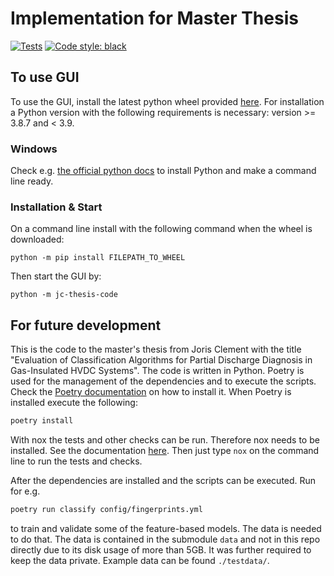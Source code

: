 # Implementation for Master Thesis

[![Tests](https://github.com/joclement/master_thesis/workflows/Tests/badge.svg)](https://github.com/joclement/master_thesis/actions?workflow=Tests)
[![Code style: black](https://img.shields.io/badge/code%20style-black-000000.svg)](https://github.com/psf/black)

## To use GUI

To use the GUI, install the latest python wheel provided [here](https://git.tu-berlin.de/flyingdutchman/thesis_implementation/-/packages).
For installation a Python version with the following requirements is necessary:
version >= 3.8.7 and < 3.9.

### Windows

Check e.g. [the official python docs](https://docs.python.org/3/using/windows.html)
to install Python and make a command line ready.

### Installation & Start
On a command line install with the following command when the wheel is
downloaded:
```
python -m pip install FILEPATH_TO_WHEEL
```
Then start the GUI by:
```
python -m jc-thesis-code
```

## For future development
This is the code to the master's thesis from Joris Clement with the title "Evaluation
of Classification Algorithms for Partial Discharge Diagnosis in Gas-Insulated HVDC
Systems".
The code is written in Python. Poetry is used for the management of the dependencies and
to execute the scripts.
Check the [Poetry documentation](https://python-poetry.org/) on how to install it.
When Poetry is installed execute the following:
```bash
poetry install
```

With nox the tests and other checks can be run. Therefore nox needs to be installed.
See the documentation [here](https://nox.thea.codes/en/stable/).
Then just type `nox` on the command line to run the tests and checks.


After the dependencies are installed and the scripts can be executed. Run for e.g.
```bash
poetry run classify config/fingerprints.yml
```
to train and validate some of the feature-based models.
The data is needed to do that. The data is contained in the submodule `data` and not in
this repo directly due to its disk usage of more than 5GB. It was further required to
keep the data private.
Example data can be found `./testdata/`.
